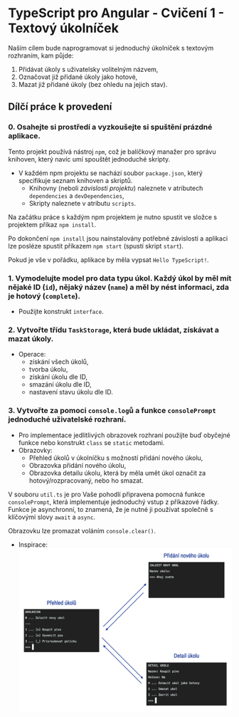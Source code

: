 # TypeScript pro Angular - Cvičení 1 - Textový úkolníček

Naším cílem bude naprogramovat si jednoduchý úkolníček s textovým rozhraním, kam půjde:
1. Přidávat úkoly s uživatelsky volitelným názvem,
2. Označovat již přidané úkoly jako hotové,
3. Mazat již přidané úkoly (bez ohledu na jejich stav).

## Dílčí práce k provedení

### 0. Osahejte si prostředí a vyzkoušejte si spuštění prázdné aplikace.
Tento projekt používá nástroj `npm`, což je balíčkový manažer pro správu knihoven, který navíc umí spouštět jednoduché skripty.
* V každém npm projektu se nachází soubor `package.json`, který specifikuje seznam knihoven a skriptů.
    * Knihovny (neboli *závislosti projektu*) naleznete v atributech `dependencies` a `devDependencies`,
    * Skripty naleznete v atributu `scripts`.

Na začátku práce s každým npm projektem je nutno spustit ve složce s projektem příkaz `npm install`.

Po dokončení `npm install` jsou nainstalovány potřebné závislosti a aplikaci lze posléze spustit příkazem `npm start` (spustí skript `start`).

Pokud je vše v pořádku, aplikace by měla vypsat `Hello TypeScript!`.

### 1. Vymodelujte model pro data typu úkol. Každý úkol by měl mít nějaké ID (`id`), nějaký název (`name`) a měl by nést informaci, zda je hotový (`complete`).
* Použijte konstrukt `interface`.

### 2. Vytvořte třídu `TaskStorage`, která bude ukládat, získávat a mazat úkoly.
* Operace:
    * získání všech úkolů,
    * tvorba úkolu,
    * získání úkolu dle ID,
    * smazání úkolu dle ID,
    * nastavení stavu úkolu dle ID.

### 3. Vytvořte za pomoci `console.log`ů a funkce `consolePrompt` jednoduché uživatelské rozhraní.
* Pro implementace jedlitlivých obrazovek rozhraní použijte buď obyčejné funkce nebo konstrukt `class` se `static` metodami.
* Obrazovky:
    * Přehled úkolů v úkolníčku s možností přidání nového úkolu,
    * Obrazovka přidání nového úkolu,
    * Obrazovka detailu úkolu, která by měla umět úkol označit za hotový/rozpracovaný, nebo ho smazat.

V souboru `util.ts` je pro Vaše pohodlí připravena pomocná funkce `consolePrompt`, která implementuje jednoduchý vstup z příkazové řádky.
Funkce je asynchronní, to znamená, že je nutné ji používat společně s klíčovými slovy `await` a `async`.

Obrazovku lze promazat voláním `console.clear()`.

* Inspirace:
![Inspirace k implementaci uživatelského rozhraní](task-manager-inspiration.png)
